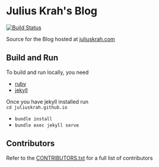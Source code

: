 # Julius Krah's Blog
[![Build Status](https://travis-ci.org/juliuskrah/juliuskrah.github.io.svg?branch=master)](https://travis-ci.org/juliuskrah/juliuskrah.github.io)

Source for the Blog hosted at [juliuskrah.com](http://juliuskrah.com)

## Build and Run
To build and run locally, you need  
* [ruby][ruby]  
* [jekyll][jekyll]

Once you have jekyll installed run  
`cd juliuskrah.github.io`
* `bundle install`  
* `bundle exec jekyll serve`

## Contributors
Refer to the [CONTRIBUTORS.txt](/CONTRIBUTORS.txt) for a full list of contributors


[ruby]: https://www.ruby-lang.org/en/downloads/
[jekyll]: http://jekyllrb.com/
